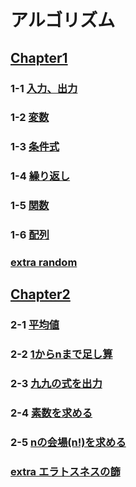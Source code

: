 # アルゴリズム 
## [Chapter1](Chapter1)
### 1-1 [入力、出力](Chapter1/Chapter1-1)
### 1-2 [変数](Chapter1/Chapter1-2)
### 1-3 [条件式](Chapter1/Chapter1-3)
### 1-4 [繰り返し](Chapter1/Chapter1-4)
### 1-5 [関数](Chapter1/Chapter1-5)
### 1-6 [配列](Chapter1/Chapter1-6)
### [extra random](Chapter1/ExtraChapter1-1)

## [Chapter2](Chapter2)
### 2-1 [平均値](Chapter2/Chapter2-1)
### 2-2 [1からnまで足し算](Chapter2/Chapter2-2)
### 2-3 [九九の式を出力](Chapter2/Chapter2-3)
### 2-4 [素数を求める](Chapter2/Chapter2-4)
### 2-5 [nの会場(n!)を求める](Chapter2/Chapter2-5)
### [extra エラトスネスの篩](Chapter2/ExtraChapter2)

